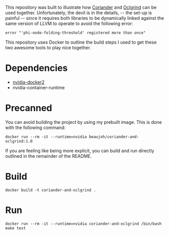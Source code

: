 
This repository was built to illustrate how [Coriander](https://github.com/hughperkins/coriander) and [Oclgrind](https://github.com/jrprice/Oclgrind) can be used together.
Unfortunately, the devil is in the details, -- the set-up is painful -- since it requires both libraries to be dynamically linked against the same version of LLVM to operate to avoid the following error:

    error "'phi-node-folding-threshold' registered more than once"

This repository uses Docker to outline the build steps I used to get these two awesome tools to play nice together.

# Dependencies

* [nvidia-docker2](https://github.com/NVIDIA/nvidia-docker)
* nvidia-container-runtime

# Precanned

You can avoid building the project by using my prebuilt image.
This is done with the following command:

    docker run --rm -it --runtime=nvidia beaujoh/coriander-and-oclgrind:1.0

If you are feeling like being more explicit, you can build and run directly outlined in the remainder of the README.

# Build

    docker build -t coriander-and-oclgrind .

# Run

    docker run --rm -it --runtime=nvidia coriander-and-oclgrind /bin/bash
    make test

